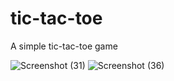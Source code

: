 # tic-tac-toe
A simple tic-tac-toe game

![Screenshot (31)](https://user-images.githubusercontent.com/107735530/230567300-12df0f3b-c805-4f9f-9267-7b9dea9725c8.png)
![Screenshot (36)](https://user-images.githubusercontent.com/107735530/230567652-3cd96262-df24-4cc5-af8e-28e202d4f3c0.png)

